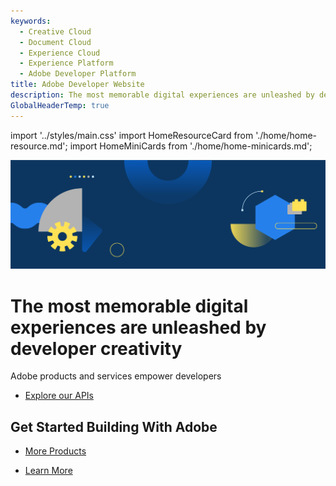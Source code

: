 ```yaml
---
keywords:
  - Creative Cloud
  - Document Cloud
  - Experience Cloud
  - Experience Platform
  - Adobe Developer Platform
title: Adobe Developer Website
description: The most memorable digital experiences are unleashed by developer creativity. Adobe products and services empower developers.
GlobalHeaderTemp: true  
---
```


import '../styles/main.css'
import HomeResourceCard from './home/home-resource.md';
import HomeMiniCards from './home/home-minicards.md';


<Hero slots="image, heading, text, buttons" variant="fullwidth" background="rgb(15, 55, 95)" />

![](./images/F_Illu_DevEcoHomepage_1440x500_2x.png)

# The most memorable digital experiences are unleashed by developer creativity

Adobe products and services empower developers

* [Explore our APIs](/apis)


<TitleBlock slots="heading" theme="light" className="Get-started-building"/>

## Get Started Building With Adobe

<HomeMiniCards />

<TextBlock slots="buttons" isCentered theme="light"  className='Use-cases-for-Adobe-Document-Services home-news-button'/>

- [More Products](/apis)


<!-- <TextBlock slots="image, heading, text" width="33%" isCentered theme="light"/>

![](./images/home-illustration1.png)

### Why build with Adobe?

Our mobile, cloud, and web technologies unlock building potential as boundless as the power of your imagination.


<TextBlock slots="image, heading, text" width="33%" isCentered theme="light"/>

![](./images/home-illustration2.png)

### Integrate with APIs

We built our reputation on our Creative, Document, and Experience Cloud products. Use our APIs as the foundation for yours.  


<TextBlock slots="image, heading, text" width="33%" isCentered theme="light"/>

![](./images/home-illustration3.png)

### Developer Console

A single hub for managing projects, assigning credentials, viewing analytics, and accessing APIs. -->


<WrapperComponent slots="content" repeat="1" theme="lightest" className="Use-cases-for-Adobe-Document-Services"/>

<HomeResourceCard />

<TextBlock slots="buttons" isCentered theme="lightest"  className='Use-cases-for-Adobe-Document-Services home-news-button'/>

- [Learn More](https://developer-stage.adobe.com/news/)